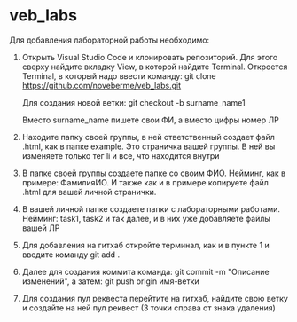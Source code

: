# veb_labs
Для добавления лабораторной работы необходимо:
1) Открыть Visual Studio Code и клонировать репозиторий. Для этого сверху найдите вкладку View, в которой найдите Terminal. Откроется Terminal, в который надо ввести команду:  git clone https://github.com/noveberme/veb_labs.git
   
   Для создания новой ветки: git checkout -b surname_name1
   
   Вместо surname_name пишете свои ФИ, а вместо цифры номер ЛР
3) Находите папку своей группы, в ней ответственный создает файл .html, как в папке example. Это страничка вашей группы. В ней вы изменяете только тег li и все, что находится внутри
4) В папке своей группы создаете папке со своим ФИО. Нейминг, как в примере: ФамилияИО. И также как и в примере копируете файл .html для вашей личной странички.
5) В вашей личной папке создаете папки с лабораторными работами. Нейминг: task1, task2 и так далее, и в них уже добавляете файлы вашей ЛР
6) Для добавления на гитхаб откройте терминал, как и в пункте 1 и введите команду
git add .
7) Далее для создания коммита команда: git commit -m "Описание изменений", а затем: git push origin имя-ветки
8) Для создания пул реквеста перейтите на гитхаб, найдите свою ветку и создайте на ней пул реквест (3 точки справа от знака удаления)
